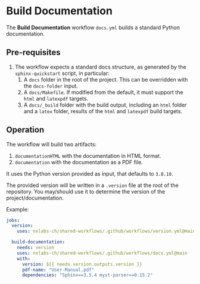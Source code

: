 # Build Documentation

The **Build Documentation** workflow `docs.yml` builds a standard Python documentation.

## Pre-requisites

1. The workflow expects a standard docs structure, as generated by the `sphinx-quickstart` script, in particular:
   1. A `docs` folder in the root of the project. This can be overridden with the `docs-folder` input.
   2. A `docs/Makefile`. If modified from the default, it must support the `html` and `latexpdf` targets.
   3. A `docs/_build` folder with the build output, including an `html` folder and a `latex` folder, results of the `html` and `latexpdf` build targets.

## Operation

The workflow will build two artifacts:

1. `documentationHTML` with the documentation in HTML format.
2. `documentation` with the documentation as a PDF file.

It uses the Python version provided as input, that defaults to `3.8.10`.

The provided version will be written in a `.version` file at the root of the repository.
You may/should use it to determine the version of the project/documentation.

Example:

```yaml
jobs:
  version:
    uses: nxlabs-ch/shared-workflows/.github/workflows/version.yml@main

  build-documentation:
    needs: version
    uses: nxlabs-ch/shared-workflows/.github/workflows/docs.yml@main
    with:
      version: ${{ needs.version.outputs.version }}
      pdf-name: "User-Manual.pdf"
      dependencies: "Sphinx==3.5.4 myst-parser==0.15.2"
```
